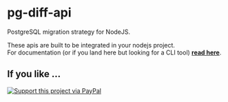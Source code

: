 # pg-diff-api
PostgreSQL migration strategy for NodeJS.

These apis are built to be integrated in your nodejs project.  
For documentation (or if you land here but looking for a CLI tool) __[read here](https://michaelsogos.github.io/pg-diff/)__.

## If you like ...
[![Support this project via PayPal](https://cdn.rawgit.com/twolfson/paypal-github-button/1.0.0/dist/button.svg)](https://www.paypal.me/michaelsogos)
